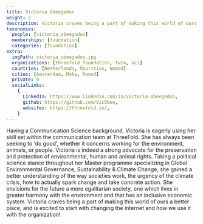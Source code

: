 ```yaml
---
title: Victoria Obeegadoo
weight: 2
description: Victoria craves being a part of making this world of ours a better place, and is excited to start with changing the internet and how we use it with the organization!
taxonomies:
  people: [victoria_obeegadoo]
  memberships: [foundation]
  categories: [foundation]
extra:
  imgPath: victoria_obeegadoo.jpg
  organizations: [threefold_foundation, twin, aci]
  countries: [Netherlands, Mauritius, Nomad]
  cities: [Amsterdam, Moka, Nomad]
  private: 0
  socialLinks:
    {
      LinkedIn: https://www.linkedin.com/in/victoria-obeegadoo,
      github: https://github.com/VicObee,
      websites: https://threefold.io/,
    }
---
```


Having a Communication Science background, Victoria is eagerly using her skill set within the communication team at ThreeFold. She has always been seeking to ‘do good’, whether it concerns working for the environment, animals, or people. Victoria is indeed a strong advocate for the preservation and protection of environmental, human and animal rights. Taking a political science stance throughout her Master programme specializing in Global Environmental Governance, Sustainability & Climate Change, she gained a better understanding of the way societies work, the urgency of the climate crisis, how to actually spark change and take concrete action. She envisions for the future a more egalitarian society, one which lives in greater harmony with the environment and that has an inclusive economic system. Victoria craves being a part of making this world of ours a better place, and is excited to start with changing the internet and how we use it with the organization!
